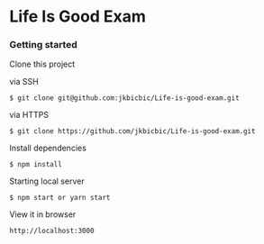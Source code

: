# Life Is Good Exam

### Getting started

Clone this project 

via SSH

```SHELL
$ git clone git@github.com:jkbicbic/Life-is-good-exam.git
```

via HTTPS

```SHELL
$ git clone https://github.com/jkbicbic/Life-is-good-exam.git
```

Install dependencies

```SHELL
$ npm install
```

Starting local server

```SHELL
$ npm start or yarn start
```

View it in browser

```
http://localhost:3000
```
